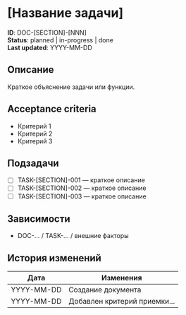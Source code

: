 # [Название задачи]

**ID**: DOC-[SECTION]-[NNN]  
**Status**: planned | in-progress | done  
**Last updated**: YYYY-MM-DD

## Описание

Краткое объяснение задачи или функции.

## Acceptance criteria

- Критерий 1
- Критерий 2
- Критерий 3

## Подзадачи

- [ ] TASK-[SECTION]-001 — краткое описание
- [ ] TASK-[SECTION]-002 — краткое описание
- [ ] TASK-[SECTION]-003 — краткое описание

## Зависимости

- DOC-... / TASK-... / внешние факторы

## История изменений

| Дата       | Изменения                    |
|------------|------------------------------|
| YYYY-MM-DD | Создание документа           |
| YYYY-MM-DD | Добавлен критерий приемки... |